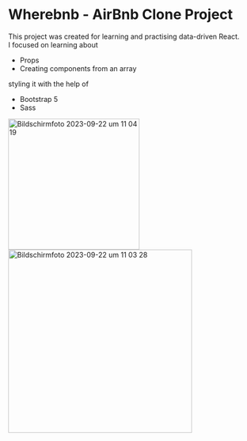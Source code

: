 # Wherebnb - AirBnb Clone Project

This project was created for learning and practising data-driven React.<br>
I focused on learning about
<ul>
  <li>Props</li>
  <li>Creating components from an array</li>
</ul>
styling it with the help of 
<ul>
  <li>Bootstrap 5</li>
  <li>Sass</li>
</ul>

<img width="265" alt="Bildschirmfoto 2023-09-22 um 11 04 19" src="https://github.com/kikarikiki/wherebnb/assets/68593523/546c83c3-c945-46c2-91b5-4b8786f579b1">
<img width="371" alt="Bildschirmfoto 2023-09-22 um 11 03 28" src="https://github.com/kikarikiki/wherebnb/assets/68593523/7377a464-0708-431b-80ac-af31f4e4adcf">
